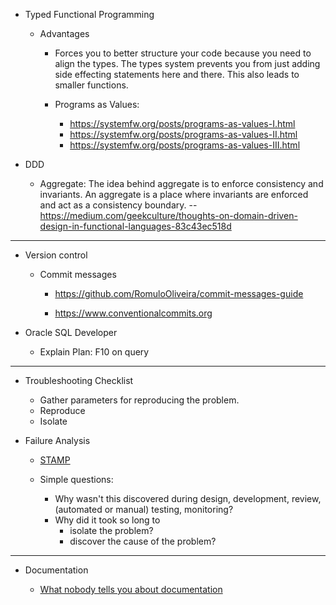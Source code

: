 * Typed Functional Programming

  * Advantages
  
    * Forces you to better structure your code because you need to align the types.
      The types system prevents you from just adding side effecting statements here and there.
      This also leads to smaller functions.
      
     * Programs as Values:
       * https://systemfw.org/posts/programs-as-values-I.html
       * https://systemfw.org/posts/programs-as-values-II.html
       * https://systemfw.org/posts/programs-as-values-III.html

* DDD
  * Aggregate: The idea behind aggregate is to enforce consistency and invariants.
    An aggregate is a place where invariants are enforced and act as a consistency boundary.
    -- https://medium.com/geekculture/thoughts-on-domain-driven-design-in-functional-languages-83c43ec518d
    
---

* Version control

  * Commit messages

    * https://github.com/RomuloOliveira/commit-messages-guide

    * https://www.conventionalcommits.org

* Oracle SQL Developer

  * Explain Plan: F10 on query

---

* Troubleshooting Checklist
  * Gather parameters for reproducing the problem.
  * Reproduce
  * Isolate

* Failure Analysis

  * [STAMP](https://shemesh.larc.nasa.gov/iria03/p13-leveson.pdf)

  * Simple questions:
  
    * Why wasn't this discovered during design, development, review, (automated or manual) testing, monitoring?
    * Why did it took so long to
      * isolate the problem?
      * discover the cause of the problem?

---

* Documentation

  * [What nobody tells you about documentation](https://www.divio.com/blog/documentation/)
